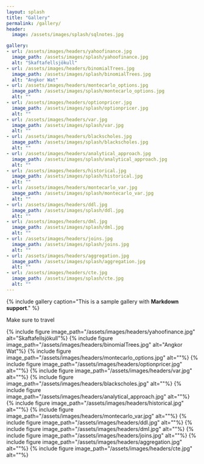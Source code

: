 ```yaml
---
layout: splash
title: "Gallery"
permalink: /gallery/
header:
  image: /assets/images/splash/sqlnotes.jpg

gallery:
- url: /assets/images/headers/yahoofinance.jpg
  image_path: /assets/images/splash/yahoofinance.jpg
  alt: "Skaftafellsjökull"
- url: /assets/images/headers/binomialTrees.jpg
  image_path: /assets/images/splash/binomialTrees.jpg
  alt: "Angkor Wat"
- url: /assets/images/headers/montecarlo_options.jpg
  image_path: /assets/images/splash/montecarlo_options.jpg
  alt: ""
- url: /assets/images/headers/optionpricer.jpg
  image_path: /assets/images/splash/optionpricer.jpg
  alt: ""    
- url: /assets/images/headers/var.jpg
  image_path: /assets/images/splash/var.jpg
  alt: ""    
- url: /assets/images/headers/blackscholes.jpg
  image_path: /assets/images/splash/blackscholes.jpg
  alt: ""    
- url: /assets/images/headers/analytical_approach.jpg
  image_path: /assets/images/splash/analytical_approach.jpg
  alt: ""       
- url: /assets/images/headers/historical.jpg
  image_path: /assets/images/splash/historical.jpg
  alt: ""     
- url: /assets/images/headers/montecarlo_var.jpg
  image_path: /assets/images/splash/montecarlo_var.jpg
  alt: ""   
- url: /assets/images/headers/ddl.jpg
  image_path: /assets/images/splash/ddl.jpg
  alt: ""    
- url: /assets/images/headers/dml.jpg
  image_path: /assets/images/splash/dml.jpg
  alt: ""   
- url: /assets/images/headers/joins.jpg
  image_path: /assets/images/splash/joins.jpg
  alt: ""    
- url: /assets/images/headers/aggregation.jpg
  image_path: /assets/images/splash/aggregation.jpg
  alt: ""      
- url: /assets/images/headers/cte.jpg
  image_path: /assets/images/splash/cte.jpg
  alt: ""       
---
```


{% include gallery caption="This is a sample gallery with **Markdown support**." %}

Make sure to travel


{% include figure image_path="/assets/images/headers/yahoofinance.jpg" alt="Skaftafellsjökull"%}
{% include figure image_path="/assets/images/headers/binomialTrees.jpg" alt="Angkor Wat"%}
{% include figure image_path="/assets/images/headers/montecarlo_options.jpg" alt=""%}
{% include figure image_path="/assets/images/headers/optionpricer.jpg" alt=""%}
{% include figure image_path="/assets/images/headers/var.jpg" alt=""%}
{% include figure image_path="/assets/images/headers/blackscholes.jpg" alt=""%}
{% include figure image_path="/assets/images/headers/analytical_approach.jpg" alt=""%}
{% include figure image_path="/assets/images/headers/historical.jpg" alt=""%}
{% include figure image_path="/assets/images/headers/montecarlo_var.jpg" alt=""%}
{% include figure image_path="/assets/images/headers/ddl.jpg" alt=""%}
{% include figure image_path="/assets/images/headers/dml.jpg" alt=""%}
{% include figure image_path="/assets/images/headers/joins.jpg" alt=""%}
{% include figure image_path="/assets/images/headers/aggregation.jpg" alt=""%}
{% include figure image_path="/assets/images/headers/cte.jpg" alt=""%}



